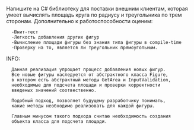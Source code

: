 Напишите на C# библиотеку для поставки внешним клиентам, которая умеет вычислять площадь круга по радиусу и треугольника по трем сторонам. Дополнительно к работоспособности оценим:

      -Юнит-тест
      -Легкость добавления других фигур
      -Вычисление площади фигуры без знания типа фигуры в compile-time
      -Проверку на то, является ли треугольник прямоугольным.

INFO:

      Данная реализация упрощает процесс добавления новых фигур.
      Все новые фигуры наследуется от абстрактного класса Figure, 
      в котором есть абстрактный методы GetArea и InputValidation,
      необходимые для подсчета площади и проверки корректности
      введеных значений соотвественно.

      Подобный подход, позволяет будущему разработчику понимать,
      какие методы необходимо реализовать для каждой фигуры.

      Главным минусом такого подхода считаю необходимость создания
      объекта класса для подсчета площади.
